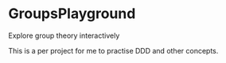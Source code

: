 # GroupsPlayground
Explore group theory interactively

This is a per project for me to practise DDD and other concepts.
